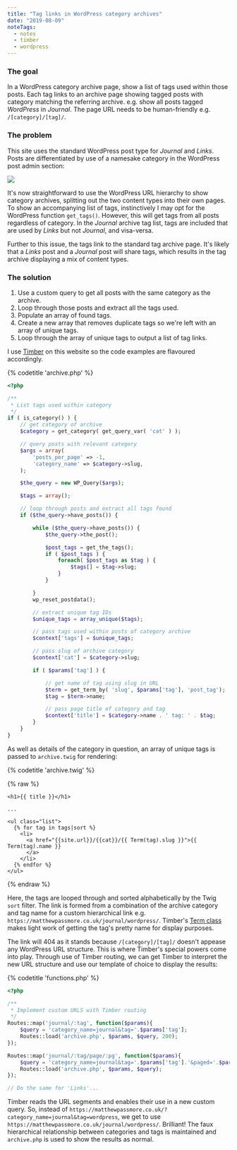```yaml
---
title: "Tag links in WordPress category archives"
date: "2019-08-09"
noteTags: 
  - notes
  - timber
  - wordpress
---
```


### The goal

In a WordPress category archive page, show a list of tags used within those posts. Each tag links to an archive page showing tagged posts with category matching the referring archive. e.g. show all posts tagged _WordPress_ in _Journal_. The page URL needs to be human-friendly e.g. `/[category]/[tag]/`.

### The problem

This site uses the standard WordPress post type for _Journal_ and _Links_. Posts are differentiated by use of a namesake category in the WordPress post admin section:

![](/images/Screenshot-2019-08-09-at-11.05.25.png)

It's now straightforward to use the WordPress URL hierarchy to show category archives, splitting out the two content types into their own pages. To show an accompanying list of tags, instinctively I may opt for the WordPress function `get_tags()`. However, this will get tags from all posts regardless of category. In the _Journal_ archive tag list, tags are included that are used by _Links_ but not _Journal_, and visa-versa.

Further to this issue, the tags link to the standard tag archive page. It's likely that a _Links_ post and a _Journal_ post will share tags, which results in the tag archive displaying a mix of content types.

### The solution

1. Use a custom query to get all posts with the same category as the archive.
2. Loop through those posts and extract all the tags used.
3. Populate an array of found tags.
4. Create a new array that removes duplicate tags so we're left with an array of unique tags.
5. Loop through the array of unique tags to output a list of tag links.

I use [Timber](https://www.upstatement.com/timber/) on this website so the code examples are flavoured accordingly.

{% codetitle 'archive.php' %}

``` php
<?php

/**
 * List tags used within category
 */
if ( is_category() ) {
    // get category of archive
    $category = get_category( get_query_var( 'cat' ) );

    // query posts with relevant category
    $args = array(
        'posts_per_page' => -1,
        'category_name' => $category->slug,
    );

    $the_query = new WP_Query($args);

    $tags = array();

    // loop through posts and extract all tags found
    if ($the_query->have_posts()) {

        while ($the_query->have_posts()) { 
            $the_query->the_post();

            $post_tags = get_the_tags();
            if ( $post_tags ) {
                foreach( $post_tags as $tag ) {
                    $tags[] = $tag->slug; 
                }
            }

        }
        wp_reset_postdata();

        // extract unique tag IDs
        $unique_tags = array_unique($tags);

        // pass tags used within posts of category archive
        $context['tags'] = $unique_tags;

        // pass slug of archive category
        $context['cat'] = $category->slug;

        if ( $params['tag'] ) {

            // get name of tag using slug in URL 
            $term = get_term_by( 'slug', $params['tag'], 'post_tag');
            $tag = $term->name; 

            // pass page title of category and tag
            $context['title'] = $category->name . ' tag: ' . $tag;
        }
    }
}

```

As well as details of the category in question, an array of unique tags is passed to `archive.twig` for rendering:

{% codetitle 'archive.twig' %}

{% raw %}
``` twig
<h1>{{ title }}</h1>

...

<ul class="list">
  {% for tag in tags|sort %}
    <li>
      <a href="{{site.url}}/{{cat}}/{{ Term(tag).slug }}">{{ Term(tag).name }}
      </a>
    </li>
  {% endfor %}
</ul>

```
{% endraw %}

Here, the tags are looped through and sorted alphabetically by the Twig `sort` filter. The link is formed from a combination of the archive category and tag name for a custom hierarchical link e.g. `https://matthewpassmore.co.uk/journal/wordpress/`. Timber's [Term class](https://timber.github.io/docs/reference/timber-term/) makes light work of getting the tag's pretty name for display purposes.

The link will 404 as it stands because `/[category]/[tag]/` doesn't appease any WordPress URL structure. This is where Timber's special powers come into play. Through use of Timber routing, we can get Timber to interpret the new URL structure and use our template of choice to display the results:

{% codetitle 'functions.php' %}

``` php
<?php

/**
 * Implement custom URLS with Timber routing
 */
Routes::map('journal/:tag', function($params){
    $query = 'category_name=journal&tag='.$params['tag'];
    Routes::load('archive.php', $params, $query, 200);
});

Routes::map('journal/:tag/page/:pg', function($params){
    $query = 'category_name=journal&tag='.$params['tag'].'&paged='.$params['pg'];
    Routes::load('archive.php', $params, $query);
});

// Do the same for 'Links'...
```

Timber reads the URL segments and enables their use in a new custom query. So, instead of `https://matthewpassmore.co.uk/?category_name=journal&tag=wordpress`, we get to use `https://matthewpassmore.co.uk/journal/wordpress/`. Brilliant! The faux hierarchical relationship between categories and tags is maintained and `archive.php` is used to show the results as normal.
